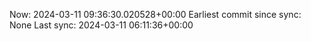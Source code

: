 Now: 2024-03-11 09:36:30.020528+00:00 Earliest commit since sync: None Last sync: 2024-03-11 06:11:36+00:00
